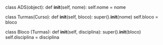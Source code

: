 class ADS(object):
  def __init__(self, nome):
     self.nome = nome
  
  
class Turmas(Curso):
  def __init__(self, bloco):
     super().__init__(nome)
     self.bloco = bloco

class Bloco (Turmas):
    def __init__(self, disciplina):
        super().__init__(bloco)
        self.disciplina = disciplina
